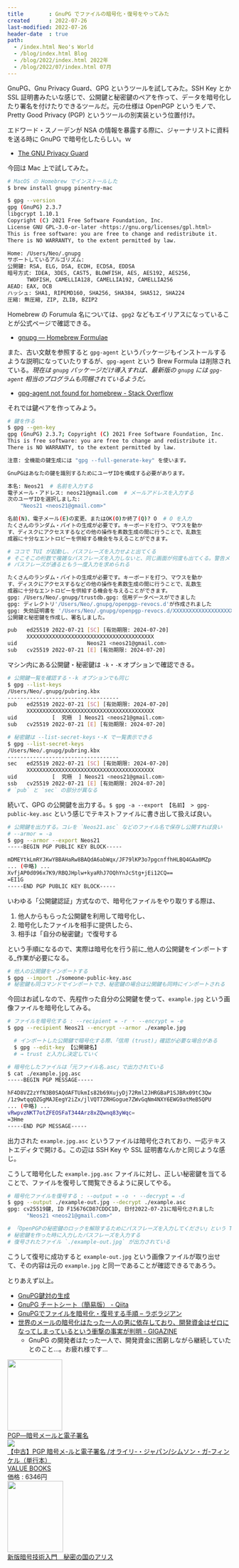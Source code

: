 ```yaml
---
title        : GnuPG でファイルの暗号化・復号をやってみた
created      : 2022-07-26
last-modified: 2022-07-26
header-date  : true
path:
  - /index.html Neo's World
  - /blog/index.html Blog
  - /blog/2022/index.html 2022年
  - /blog/2022/07/index.html 07月
---
```


GnuPG、Gnu Privacy Guard、GPG というツールを試してみた。SSH Key とか SSL 証明書みたいな感じで、公開鍵と秘密鍵のペアを作って、データを暗号化したり署名を付けたりできるツールだ。元の仕様は OpenPGP というモノで、Pretty Good Privacy (PGP) というツールの別実装という位置付け。

エドワード・スノーデンが NSA の情報を暴露する際に、ジャーナリストに資料を送る時に GnuPG で暗号化したらしい。ｗ

- [The GNU Privacy Guard](https://gnupg.org/)

今回は Mac 上で試してみた。

```bash
# MacOS の Homebrew でインストールした
$ brew install gnupg pinentry-mac

$ gpg --version
gpg (GnuPG) 2.3.7
libgcrypt 1.10.1
Copyright (C) 2021 Free Software Foundation, Inc.
License GNU GPL-3.0-or-later <https://gnu.org/licenses/gpl.html>
This is free software: you are free to change and redistribute it.
There is NO WARRANTY, to the extent permitted by law.

Home: /Users/Neo/.gnupg
サポートしているアルゴリズム:
公開鍵: RSA, ELG, DSA, ECDH, ECDSA, EDDSA
暗号方式: IDEA, 3DES, CAST5, BLOWFISH, AES, AES192, AES256,
      TWOFISH, CAMELLIA128, CAMELLIA192, CAMELLIA256
AEAD: EAX, OCB
ハッシュ: SHA1, RIPEMD160, SHA256, SHA384, SHA512, SHA224
圧縮: 無圧縮, ZIP, ZLIB, BZIP2
```

Homebrew の Forumula 名については、`gpg2` などもエイリアスになっていることが公式ページで確認できる。

- [gnupg — Homebrew Formulae](https://formulae.brew.sh/formula/gnupg)

また、古い文献を参照すると `gpg-agent` というパッケージもインストールするような説明になっていたりするが、`gpg-agent` という Brew Formula は削除されている。_現在は `gnupg` パッケージだけ導入すれば、最新版の `gnupg` には `gpg-agent` 相当のプログラムも同梱されているようだ。_

- [gpg-agent not found for homebrew - Stack Overflow](https://stackoverflow.com/questions/52435650/gpg-agent-not-found-for-homebrew)

それでは鍵ペアを作ってみよう。

```bash
# 鍵を作る
$ gpg --gen-key
gpg (GnuPG) 2.3.7; Copyright (C) 2021 Free Software Foundation, Inc.
This is free software: you are free to change and redistribute it.
There is NO WARRANTY, to the extent permitted by law.

注意: 全機能の鍵生成には "gpg --full-generate-key" を使います。

GnuPGはあなたの鍵を識別するためにユーザIDを構成する必要があります。

本名: Neos21  # 名前を入力する
電子メール・アドレス: neos21@gmail.com  # メールアドレスを入力する
次のユーザIDを選択しました:
    "Neos21 <neos21@gmail.com>"

名前(N)、電子メール(E)の変更、またはOK(O)か終了(Q)? O  # O を入力
たくさんのランダム・バイトの生成が必要です。キーボードを打つ、マウスを動か
す、ディスクにアクセスするなどの他の操作を素数生成の間に行うことで、乱数生
成器に十分なエントロピーを供給する機会を与えることができます。

# ココで TUI が起動し、パスフレーズを入力せよと出てくる
# そこそこの桁数で複雑なパスフレーズを入力しないと、同じ画面が何度も出てくる。警告メッセージなどがないので分かりにくい
# パスフレーズが通るともう一度入力を求められる

たくさんのランダム・バイトの生成が必要です。キーボードを打つ、マウスを動か
す、ディスクにアクセスするなどの他の操作を素数生成の間に行うことで、乱数生
成器に十分なエントロピーを供給する機会を与えることができます。
gpg: /Users/Neo/.gnupg/trustdb.gpg: 信用データベースができました
gpg: ディレクトリ'/Users/Neo/.gnupg/openpgp-revocs.d'が作成されました
gpg: 失効証明書を '/Users/Neo/.gnupg/openpgp-revocs.d/XXXXXXXXXXXXXXXXXXXXXXXXXXXXXXXXXXXXXXXX.rev' に保管しました。
公開鍵と秘密鍵を作成し、署名しました。

pub   ed25519 2022-07-21 [SC] [有効期限: 2024-07-20]
      XXXXXXXXXXXXXXXXXXXXXXXXXXXXXXXXXXXXXXXX
uid                      Neos21 <neos21@gmail.com>
sub   cv25519 2022-07-21 [E] [有効期限: 2024-07-20]
```

マシン内にある公開鍵・秘密鍵は `-k`・`-K` オプションで確認できる。

```bash
# 公開鍵一覧を確認する・-k オプションでも同じ
$ gpg --list-keys
/Users/Neo/.gnupg/pubring.kbx
-----------------------------------
pub   ed25519 2022-07-21 [SC] [有効期限: 2024-07-20]
      XXXXXXXXXXXXXXXXXXXXXXXXXXXXXXXXXXXXXXXX
uid           [  究極  ] Neos21 <neos21@gmail.com>
sub   cv25519 2022-07-21 [E] [有効期限: 2024-07-20]

# 秘密鍵は --list-secret-keys・-K で一覧表示できる
$ gpg --list-secret-keys
/Users/Neo/.gnupg/pubring.kbx
-----------------------------------
sec   ed25519 2022-07-21 [SC] [有効期限: 2024-07-20]
      XXXXXXXXXXXXXXXXXXXXXXXXXXXXXXXXXXXXXXXX
uid           [  究極  ] Neos21 <neos21@gmail.com>
ssb   cv25519 2022-07-21 [E] [有効期限: 2024-07-20]
# `pub` と `sec` の部分が異なる
```

続いて、GPG の公開鍵を出力する。`$ gpg -a --export 【名前】 > gpg-public-key.asc` という感じでテキストファイルに書き出して扱えば良い。

```bash
# 公開鍵を出力する。コレを `Neos21.asc` などのファイル名で保存し公開すれば良い
# --armor = -a
$ gpg --armor --export Neos21
-----BEGIN PGP PUBLIC KEY BLOCK-----

mDMEYtkLmRYJKwYBBAHaRw8BAQdA6abWqx/JF79lKP3o7pgcnffhHLBQ4GAa0MZp
... (中略) ...
XvfjAP0d096x7K9/RBQJHplw+kyaRhJ7OQhYnJcStg+jEi12CQ==
=EI1G
-----END PGP PUBLIC KEY BLOCK-----
```

いわゆる「公開鍵認証」方式なので、暗号化ファイルをやり取りする際は、

1. 他人からもらった公開鍵を利用して暗号化し、
2. 暗号化したファイルを相手に提供したら、
3. 相手は「自分の秘密鍵」で復号する

という手順になるので、実際は暗号化を行う前に_他人の公開鍵をインポートする_作業が必要になる。

```bash
# 他人の公開鍵をインポートする
$ gpg --import ./someone-public-key.asc
# 秘密鍵も同コマンドでインポートでき、秘密鍵の場合は公開鍵も同時にインポートされる
```

今回はお試しなので、先程作った自分の公開鍵を使って、`example.jpg` という画像ファイルを暗号化してみる。

```bash
# ファイルを暗号化する : --recipient = -r ・ --encrypt = -e
$ gpg --recipient Neos21 --encrypt --armor ./example.jpg

  # インポートした公開鍵で暗号化する際、「信用 (trust)」確認が必要な場合がある
  $ gpg --edit-key 【公開鍵名】
  # → trust と入力し決定していく

# 暗号化したファイルは「元ファイル名.asc」で出力されている
$ cat ./example.jpg.asc
-----BEGIN PGP MESSAGE-----

hF4D8VZ2zYfN3B0SAQdAFTUkmIs82b69XujyDj72Rml2JHRGBaP1SJBRx09tC3Qw
/1z9wtqqQZGgMAJEegY2iZx/jlVQT7ZRHGogue7ZWvGqNm4NXY6EWG9atMeB5QPU
... (中略) ...
vRwpvzNKT7otZFEOSFaT344Arz8xZQwnq83yWqc=
=3Hme
-----END PGP MESSAGE-----
```

出力された `example.jpg.asc` というファイルは暗号化されており、一応テキストエディタで開ける。この辺は SSH Key や SSL 証明書なんかと同じような感じ。

こうして暗号化した `example.jpg.asc` ファイルに対し、正しい秘密鍵を当てることで、ファイルを復号して閲覧できるように戻してやる。

```bash
# 暗号化ファイルを復号する : --output = -o ・ --decrypt = -d
$ gpg --output ./example-out.jpg --decrypt ./example.asc
gpg: cv25519鍵, ID F15676CD87CDDC1D, 日付2022-07-21に暗号化されました
      "Neos21 <neos21@gmail.com>"

# 「OpenPGPの秘密鍵のロックを解除するためにパスフレーズを入力してください」という TUI が出てくる
# 秘密鍵を作った時に入力したパスフレーズを入力する
# 復号されたファイル `./example-out.jpg` が出力されている
```

こうして復号に成功すると `example-out.jpg` という画像ファイルが取り出せて、その内容は元の `example.jpg` と同一であることが確認できるであろう。

とりあえず以上。

- [GnuPG鍵対の生成](https://vinelinux.org/docs/vine6/developers-guide/gpg-gen-key.html)
- [GnuPG チートシート（簡易版） - Qiita](https://qiita.com/spiegel-im-spiegel/items/079d69282166281eb946)
- [GnuPGでファイルを暗号化・復号する手順 – ラボラジアン](https://laboradian.com/encrypt-with-gpg/)
- [世界のメールの暗号化はたった一人の男に依存しており、開発資金はゼロになってしまっているという衝撃の事実が判明 - GIGAZINE](https://gigazine.net/news/20150206-world-email-encryption-one-guy/)
  - GnuPG の開発者はたった一人で、開発資金に困窮しながら継続していたとのこと…。お疲れ様です…

<div class="ad-amazon">
  <div class="ad-amazon-image">
    <a href="https://www.amazon.co.jp/dp/4900900028?tag=neos21-22&amp;linkCode=osi&amp;th=1&amp;psc=1">
      <img src="https://m.media-amazon.com/images/I/5132396FFQL._SL160_.jpg" width="123" height="160">
    </a>
  </div>
  <div class="ad-amazon-info">
    <div class="ad-amazon-title">
      <a href="https://www.amazon.co.jp/dp/4900900028?tag=neos21-22&amp;linkCode=osi&amp;th=1&amp;psc=1">PGP―暗号メールと電子署名</a>
    </div>
  </div>
</div>

<div class="ad-rakuten">
  <div class="ad-rakuten-image">
    <a href="https://hb.afl.rakuten.co.jp/hgc/g00rakq2.waxyc16c.g00rakq2.waxydc7c/?pc=https%3A%2F%2Fitem.rakuten.co.jp%2Fvaboo%2Fsvox220527-0283%2F&amp;m=http%3A%2F%2Fm.rakuten.co.jp%2Fvaboo%2Fi%2F19497866%2F">
      <img src="https://thumbnail.image.rakuten.co.jp/@0_mall/vaboo/cabinet/noimage.jpg?_ex=128x128">
    </a>
  </div>
  <div class="ad-rakuten-info">
    <div class="ad-rakuten-title">
      <a href="https://hb.afl.rakuten.co.jp/hgc/g00rakq2.waxyc16c.g00rakq2.waxydc7c/?pc=https%3A%2F%2Fitem.rakuten.co.jp%2Fvaboo%2Fsvox220527-0283%2F&amp;m=http%3A%2F%2Fm.rakuten.co.jp%2Fvaboo%2Fi%2F19497866%2F">【中古】PGP 暗号メ-ルと電子署名 /オライリ-・ジャパン/シムソン・ガ-フィンケル（単行本）</a>
    </div>
    <div class="ad-rakuten-shop">
      <a href="https://hb.afl.rakuten.co.jp/hgc/g00rakq2.waxyc16c.g00rakq2.waxydc7c/?pc=https%3A%2F%2Fwww.rakuten.co.jp%2Fvaboo%2F&amp;m=http%3A%2F%2Fm.rakuten.co.jp%2Fvaboo%2F">VALUE BOOKS</a>
    </div>
    <div class="ad-rakuten-price">価格 : 6346円</div>
  </div>
</div>

<div class="ad-amazon">
  <div class="ad-amazon-image">
    <a href="https://www.amazon.co.jp/dp/B00H372H18?tag=neos21-22&amp;linkCode=osi&amp;th=1&amp;psc=1">
      <img src="https://m.media-amazon.com/images/I/51njmeGhpKL._SL160_.jpg" width="125" height="160">
    </a>
  </div>
  <div class="ad-amazon-info">
    <div class="ad-amazon-title">
      <a href="https://www.amazon.co.jp/dp/B00H372H18?tag=neos21-22&amp;linkCode=osi&amp;th=1&amp;psc=1">新版暗号技術入門　秘密の国のアリス</a>
    </div>
  </div>
</div>
